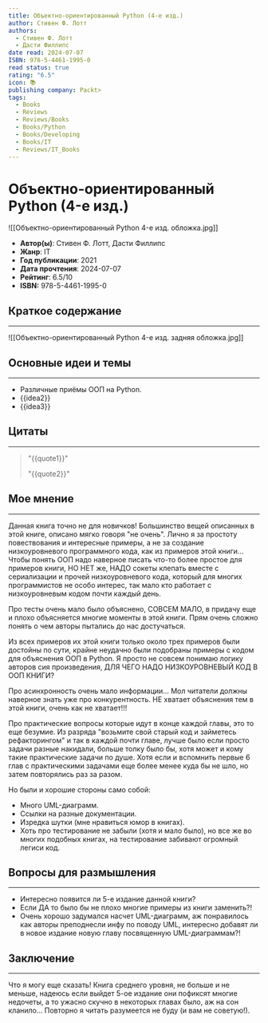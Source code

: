 ```yaml
---
title: Объектно-ориентированный Python (4-е изд.)
author: Стивен Ф. Лотт
authors:
  - Стивен Ф. Лотт
  - Дасти Филлипс
date read: 2024-07-07
ISBN: 978-5-4461-1995-0
read status: true
rating: "6.5"
icon: 📚
publishing company: Packt>
tags:
  - Books
  - Reviews
  - Reviews/Books
  - Books/Python
  - Books/Developing
  - Books/IT
  - Reviews/IT_Books
---
```

# Объектно-ориентированный Python (4-е изд.)

![[Объектно-ориентированный Python 4-е изд. обложка.jpg]]

- **Автор(ы)**: Стивен Ф. Лотт, Дасти Филлипс
- **Жанр**: IT
- **Год публикации**: 2021
- **Дата прочтения**: 2024-07-07
- **Рейтинг**: 6.5/10
- **ISBN:** 978-5-4461-1995-0



## Краткое содержание
---

![[Объектно-ориентированный Python 4-е изд. задняя обложка.jpg]]




## Основные идеи и темы
---

- Различные приёмы ООП на Python.
- {{idea2}}
- {{idea3}}



## Цитаты
---

> "{{quote1}}"
> 
> "{{quote2}}"




## Мое мнение
---

Данная книга точно не для новичков! Большинство вещей описанных в этой книге, описано мягко говоря "не очень". Лично я за простоту повествования и интересные примеры, а не за создание низкоуровневого программного кода, как из примеров этой книги... Чтобы понять ООП надо наверное писать что-то более простое для примеров книги, НО НЕТ же, НАДО сокеты клепать вместе с сериализации и прочей низкоуровневого кода, который для многих программистов не особо интерес, так мало кто работает с низкоуровневым кодом почти каждый день.

Про тесты очень мало было объяснено, СОВСЕМ МАЛО, в придачу еще и плохо объясняется многие моменты в этой книги. Прям очень сложно понять о чем авторы пытались до нас достучаться.

Из всех примеров их этой книги только около трех примеров были достойны по сути, крайне неудачно были подобраны примеры с кодом для объяснения ООП в Python. Я просто не совсем понимаю логику авторов сия произведения, ДЛЯ ЧЕГО НАДО НИЗКОУРОВНЕВЫЙ КОД В ООП КНИГИ?

Про асинхронность очень мало информации... Мол читатели должны наверное знать уже про конкурентность. НЕ хватает объяснения тем в этой книги, очень как не хватает!!!

Про практические вопросы которые идут в конце каждой главы, это то еще безумие. Из разряда "возьмите свой старый код и займетесь рефакторингом" и так в каждой почти главе, лучше было если просто задачи разные накидали, больше толку было бы, хотя может и кому такие практические задачи по душе. Хотя если и вспомнить первые 6 глав с практическими задачами еще более менее куда бы не шло, но затем повторялись раз за разом.

Но были и хорошие стороны само собой:

- Много UML-диаграмм.
- Ссылки на разные документации.
- Изредка шутки (мне нравиться юмор в книгах).
- Хоть про тестирование не забыли (хотя и мало было), но все же во многих подобных книгах, на тестирование забивают огромный легиси код.




## Вопросы для размышления
---

- Интересно появится ли 5-е издание данной книги?
- Если ДА то было бы не плохо многие примеры из книги заменить?!
- Очень хорошо задумался насчет UML-диаграмм, аж понравилось как авторы преподнесли инфу по поводу UML, интересно добавят ли в новое издание новую главу посвященную UML-диаграммам?!



## Заключение
---

Что я могу еще сказать! Книга среднего уровня, не больше и не меньше, надеюсь если выйдет 5-ое издание они пофиксят многие недочеты, а то ужасно скучно в некоторых главах было, аж на сон кланило... Повторно я читать разумеется не буду (и вам не советую!).